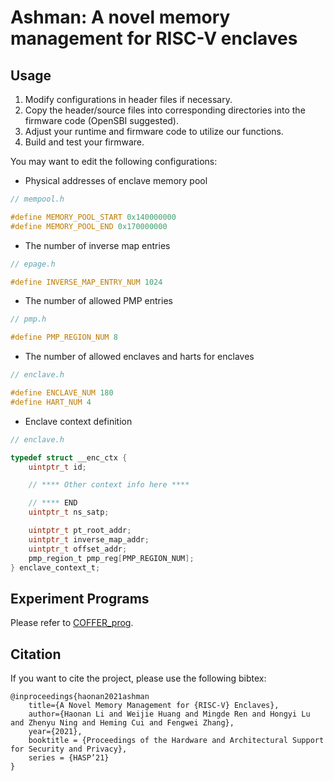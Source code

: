 # Ashman: A novel memory management for RISC-V enclaves

## Usage

1. Modify configurations in header files if necessary.
1. Copy the header/source files into corresponding directories into the firmware code (OpenSBI suggested).
1. Adjust your runtime and firmware code to utilize our functions.
1. Build and test your firmware.

You may want to edit the following configurations:

- Physical addresses of enclave memory pool

```c
// mempool.h

#define MEMORY_POOL_START 0x140000000
#define MEMORY_POOL_END 0x170000000
```

- The number of inverse map entries

```c
// epage.h

#define INVERSE_MAP_ENTRY_NUM 1024
```

- The number of allowed PMP entries

```c
// pmp.h

#define PMP_REGION_NUM 8
```

- The number of allowed enclaves and harts for enclaves

```c
// enclave.h

#define ENCLAVE_NUM 180
#define HART_NUM 4
```

- Enclave context definition

```c
// enclave.h

typedef struct __enc_ctx {
    uintptr_t id;

    // **** Other context info here ****

    // **** END
    uintptr_t ns_satp;

    uintptr_t pt_root_addr;
    uintptr_t inverse_map_addr;
    uintptr_t offset_addr;
    pmp_region_t pmp_reg[PMP_REGION_NUM];
} enclave_context_t;
```

## Experiment Programs
Please refer to [COFFER_prog](https://github.com/MstMoonshine/COFFER_prog).

## Citation

If you want to cite the project, please use the following bibtex:

```
@inproceedings{haonan2021ashman
    title={A Novel Memory Management for {RISC-V} Enclaves},
    author={Haonan Li and Weijie Huang and Mingde Ren and Hongyi Lu and Zhenyu Ning and Heming Cui and Fengwei Zhang},
    year={2021},
    booktitle = {Proceedings of the Hardware and Architectural Support for Security and Privacy},
    series = {HASP’21}
}
```
